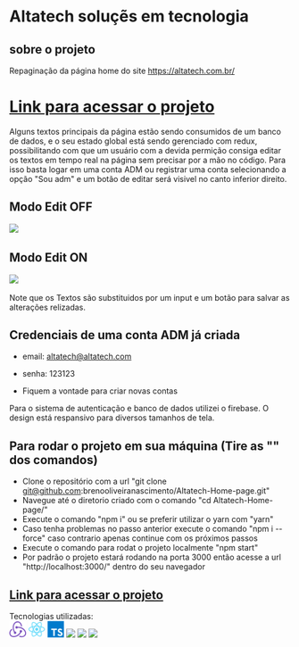 # Altatech soluçẽs em tecnologia

## sobre o projeto
Repaginação da página home do site https://altatech.com.br/

# [Link para acessar o projeto](https://altatech-home-page.vercel.app/)


Alguns textos principais da página estão sendo consumidos de um banco de dados, e o seu estado global
está sendo gerenciado com redux, possibilitando com que um usuário com a devida permição consiga editar os textos em tempo real na página
sem precisar por a mão no código.
Para isso basta logar em uma conta ADM ou registrar uma conta selecionando a opção "Sou adm" e um botão de editar será visivel no canto
inferior direito.

## Modo Edit OFF

<img width=90%  src="https://user-images.githubusercontent.com/94801880/192566095-d79f7905-f3fc-4f5d-810a-fb74a0bf8efe.png"/>

## Modo Edit ON

<img width=90%  src="https://user-images.githubusercontent.com/94801880/192566100-08ec80b7-d1ef-44e8-b43f-392e9a0bfe25.png"/>

Note que os Textos são substituidos por um input e um botão para salvar as alterações relizadas.

## Credenciais de uma conta ADM já criada
- email: altatech@altatech.com

- senha: 123123
- Fiquem a vontade para criar novas contas

Para o sistema de autenticação e banco de dados utilizei o firebase.
O design está respansivo para diversos tamanhos de tela.

## Para rodar o projeto em sua máquina (Tire as "" dos comandos)
- Clone o repositório com a url "git clone git@github.com:brenooliveiranascimento/Altatech-Home-page.git"
- Navegue até o diretorio criado com o comando "cd Altatech-Home-page/"
- Execute o comando "npm i" ou se preferir utilizar o yarn com "yarn"
- Caso tenha problemas no passo anterior execute o comando "npm i --force" caso contrario apenas continue com os próximos passos
- Execute o comando para rodat o projeto localmente "npm start"
- Por padrão o projeto estará rodando na porta 3000 então acesse a url "http://localhost:3000/" dentro do seu navegador

## [Link para acessar o projeto](https://altatech-home-page.vercel.app/)

Tecnologias utilizadas:<br/>
<a href="https://www.javascript.com/"><img src="https://raw.githubusercontent.com/devicons/devicon/master/icons/redux/redux-original.svg" width=30 height=30></a>
<a href="https://www.javascript.com/"><img src="https://raw.githubusercontent.com/devicons/devicon/master/icons/react/react-original.svg" width=30 height=30></a>
<a href="https://www.reactnative.com/"><img src="https://raw.githubusercontent.com/devicons/devicon/master/icons/typescript/typescript-plain.svg" height=30 width=30></a>
<img src="https://img.shields.io/badge/html5%20-%23E34F26.svg?&style=for-the-badge&logo=html5&logoColor=white"/>
<img src="https://img.shields.io/badge/css3%20-%231572B6.svg?&style=for-the-badge&logo=css3&logoColor=white"/>
  <a href="https://rnfirebase.io/"><img src="https://user-images.githubusercontent.com/94801880/152535515-3503ef54-50a0-4765-a057-6013f4aa8521.png" width=90></a>

